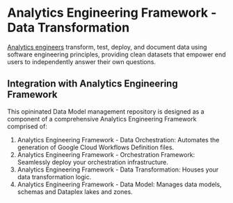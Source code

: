 # Analytics Engineering Framework - Data Transformation
[Analytics engineers](https://www.getdbt.com/what-is-analytics-engineering) transform, test, deploy, and document data using software engineering principles, providing clean datasets that empower end users to independently answer their own questions.


## Integration with Analytics Engineering Framework

This opininated Data Model management repository is designed as a component of a comprehensive Analytics Engineering Framework comprised of:

1. Analytics Engineering Framework - Data Orchestration: Automates the generation of Google Cloud Workflows Definition files.
1. Analytics Engineering Framework - Orchestration Framework: Seamlessly deploy your orchestration infrastructure.
1. Analytics Engineering Framework - Data Transformation: Houses your data transformation logic.
1. Analytics Engineering Framework - Data Model: Manages data models, schemas and Dataplex lakes and zones.
